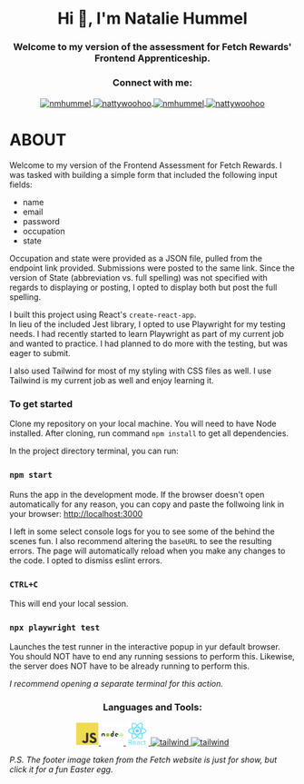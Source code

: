 <h1 align="center">Hi 👋, I'm Natalie Hummel</h1>
<h3 align="center">Welcome to my version of the assessment for Fetch Rewards' Frontend Apprenticeship.</h3>
<h3 align="center">Connect with me:</h3>
<p align="center">
    <a href="https://dev.to/nmhummel" target="blank">
        <img align="center" src="https://raw.githubusercontent.com/rahuldkjain/github-profile-readme-generator/master/src/images/icons/Social/devto.svg" alt="nmhummel" height="30" width="40" />
    </a>
    <a href="https://twitter.com/nattywoohoo" target="blank">
        <img align="center" src="https://raw.githubusercontent.com/rahuldkjain/github-profile-readme-generator/master/src/images/icons/Social/twitter.svg" alt="nattywoohoo" height="30" width="40" />
    </a>
    <a href="https://linkedin.com/in/nmhummel" target="blank">
        <img align="center" src="https://raw.githubusercontent.com/rahuldkjain/github-profile-readme-generator/master/src/images/icons/Social/linked-in-alt.svg" alt="nmhummel" height="30" width="40" />
    </a>
    <a href="https://instagram.com/nattywoohoo" target="blank">
        <img align="center" src="https://raw.githubusercontent.com/rahuldkjain/github-profile-readme-generator/master/src/images/icons/Social/instagram.svg" alt="nattywoohoo" height="30" width="40" />
    </a>
</p>

# ABOUT
Welcome to my version of the Frontend Assessment for Fetch Rewards. I was tasked with building a simple form that included the following input fields:
- name
- email
- password
- occupation
- state

Occupation and state were provided as a JSON file, pulled from the endpoint link provided. Submissions were posted to the same link. Since the version of State (abbreviation vs. full spelling) was not specified with regards to displaying or posting, I opted to display both but post the full spelling.

I built this project using React's `create-react-app`.\
In lieu of the included Jest library, I opted to use Playwright for my testing needs. I had recently started to learn Playwright as part of my current job and wanted to practice. I had planned to do more with the testing, but was eager to submit.

I also used Tailwind for most of my styling with CSS files as well. I use Tailwind is my current job as well and enjoy learning it.

### To get started
Clone my repository on your local machine. You will need to have Node installed. After cloning, run command `npm install` to get all dependencies. 


In the project directory terminal, you can run:

### `npm start`

Runs the app in the development mode. If the browser doesn't open automatically for any reason, you can copy and paste the follwoing link in your browser: [http://localhost:3000](http://localhost:3000) 

I left in some select console logs for you to see some of the behind the scenes fun. I also recommend altering the `baseURL` to see the resulting errors. The page will automatically reload when you make any changes to the code. I opted to dismiss eslint errors.

### `CTRL+C`
This will end your local session.

### `npx playwright test`

Launches the test runner in the interactive popup in yur default browser. 
You should NOT have to end any running sessions to perform this. Likewise, the server does NOT have to be already running to perform this. 

*I recommend opening a separate terminal for this action.*


<h3 align="center">Languages and Tools:</h3>
<p align="center"> 
    <a href="https://developer.mozilla.org/en-US/docs/Web/JavaScript" target="_blank" rel="noreferrer"> 
        <img src="https://raw.githubusercontent.com/devicons/devicon/master/icons/javascript/javascript-original.svg" alt="javascript" width="40" height="40"/> 
    </a> 
    <a href="https://nodejs.org" target="_blank" rel="noreferrer"> 
        <img src="https://raw.githubusercontent.com/devicons/devicon/master/icons/nodejs/nodejs-original-wordmark.svg" alt="nodejs" width="40" height="40"/>
    </a>
     <a href="https://reactjs.org/" target="_blank" rel="noreferrer"> 
        <img src="https://raw.githubusercontent.com/devicons/devicon/master/icons/react/react-original-wordmark.svg" alt="react" width="40" height="40"/> 
    </a> 
    <a href="https://tailwindcss.com/" target="_blank" rel="noreferrer"> 
        <img src="https://www.vectorlogo.zone/logos/tailwindcss/tailwindcss-icon.svg" alt="tailwind" width="40" height="40"/> 
    </a> 
    <a href="https://playwright.dev/" target="_blank" rel="noreferrer"> 
        <img src="https://playwright.dev/img/playwright-logo.svg" alt="tailwind" width="40" height="40"/> 
    </a> 
</p>


*P.S. The footer image taken from the Fetch website is just for show, but click it for a fun Easter egg.*